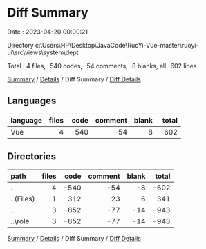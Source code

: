 # Diff Summary

Date : 2023-04-20 00:00:21

Directory c:\\Users\\HP\\Desktop\\JavaCode\\RuoYi-Vue-master\\ruoyi-ui\\src\\views\\system\\dept

Total : 4 files,  -540 codes, -54 comments, -8 blanks, all -602 lines

[Summary](results.md) / [Details](details.md) / Diff Summary / [Diff Details](diff-details.md)

## Languages
| language | files | code | comment | blank | total |
| :--- | ---: | ---: | ---: | ---: | ---: |
| Vue | 4 | -540 | -54 | -8 | -602 |

## Directories
| path | files | code | comment | blank | total |
| :--- | ---: | ---: | ---: | ---: | ---: |
| . | 4 | -540 | -54 | -8 | -602 |
| . (Files) | 1 | 312 | 23 | 6 | 341 |
| .. | 3 | -852 | -77 | -14 | -943 |
| ..\\role | 3 | -852 | -77 | -14 | -943 |

[Summary](results.md) / [Details](details.md) / Diff Summary / [Diff Details](diff-details.md)